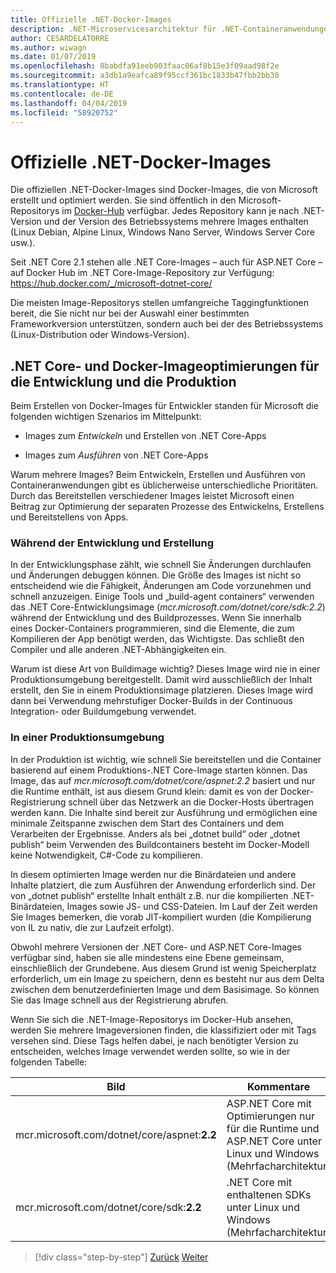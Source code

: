 ```yaml
---
title: Offizielle .NET-Docker-Images
description: .NET-Microservicesarchitektur für .NET-Containeranwendungen | Offizielle .NET-Docker-Images
author: CESARDELATORRE
ms.author: wiwagn
ms.date: 01/07/2019
ms.openlocfilehash: 8babdfa91eeb903faac06af8b15e3f09aad98f2e
ms.sourcegitcommit: a3db1a9eafca89f95ccf361bc1833b47fbb2bb30
ms.translationtype: HT
ms.contentlocale: de-DE
ms.lasthandoff: 04/04/2019
ms.locfileid: "58920752"
---
```

# <a name="official-net-docker-images"></a>Offizielle .NET-Docker-Images

Die offiziellen .NET-Docker-Images sind Docker-Images, die von Microsoft erstellt und optimiert werden. Sie sind öffentlich in den Microsoft-Repositorys im [Docker-Hub](https://hub.docker.com/u/microsoft/) verfügbar. Jedes Repository kann je nach .NET-Version und der Version des Betriebssystems mehrere Images enthalten (Linux Debian, Alpine Linux, Windows Nano Server, Windows Server Core usw.).

Seit .NET Core 2.1 stehen alle .NET Core-Images – auch für ASP.NET Core – auf Docker Hub im .NET Core-Image-Repository zur Verfügung: https://hub.docker.com/_/microsoft-dotnet-core/

Die meisten Image-Repositorys stellen umfangreiche Taggingfunktionen bereit, die Sie nicht nur bei der Auswahl einer bestimmten Frameworkversion unterstützen, sondern auch bei der des Betriebssystems (Linux-Distribution oder Windows-Version).

## <a name="net-core-and-docker-image-optimizations-for-development-versus-production"></a>.NET Core- und Docker-Imageoptimierungen für die Entwicklung und die Produktion

Beim Erstellen von Docker-Images für Entwickler standen für Microsoft die folgenden wichtigen Szenarios im Mittelpunkt:

- Images zum *Entwickeln* und Erstellen von .NET Core-Apps

- Images zum *Ausführen* von .NET Core-Apps

Warum mehrere Images? Beim Entwickeln, Erstellen und Ausführen von Containeranwendungen gibt es üblicherweise unterschiedliche Prioritäten. Durch das Bereitstellen verschiedener Images leistet Microsoft einen Beitrag zur Optimierung der separaten Prozesse des Entwickelns, Erstellens und Bereitstellens von Apps.

### <a name="during-development-and-build"></a>Während der Entwicklung und Erstellung

In der Entwicklungsphase zählt, wie schnell Sie Änderungen durchlaufen und Änderungen debuggen können. Die Größe des Images ist nicht so entscheidend wie die Fähigkeit, Änderungen am Code vorzunehmen und schnell anzuzeigen. Einige Tools und „build-agent containers“ verwenden das .NET Core-Entwicklungsimage (*mcr.microsoft.com/dotnet/core/sdk:2.2*) während der Entwicklung und des Buildprozesses. Wenn Sie innerhalb eines Docker-Containers programmieren, sind die Elemente, die zum Kompilieren der App benötigt werden, das Wichtigste. Das schließt den Compiler und alle anderen .NET-Abhängigkeiten ein.

Warum ist diese Art von Buildimage wichtig? Dieses Image wird nie in einer Produktionsumgebung bereitgestellt. Damit wird ausschließlich der Inhalt erstellt, den Sie in einem Produktionsimage platzieren. Dieses Image wird dann bei Verwendung mehrstufiger Docker-Builds in der Continuous Integration- oder Buildumgebung verwendet.

### <a name="in-production"></a>In einer Produktionsumgebung

In der Produktion ist wichtig, wie schnell Sie bereitstellen und die Container basierend auf einem Produktions-.NET Core-Image starten können. Das Image, das auf *mcr.microsoft.com/dotnet/core/aspnet:2.2* basiert und nur die Runtime enthält, ist aus diesem Grund klein: damit es von der Docker-Registrierung schnell über das Netzwerk an die Docker-Hosts übertragen werden kann. Die Inhalte sind bereit zur Ausführung und ermöglichen eine minimale Zeitspanne zwischen dem Start des Containers und dem Verarbeiten der Ergebnisse. Anders als bei „dotnet build“ oder „dotnet publish“ beim Verwenden des Buildcontainers besteht im Docker-Modell keine Notwendigkeit, C\#-Code zu kompilieren.

In diesem optimierten Image werden nur die Binärdateien und andere Inhalte platziert, die zum Ausführen der Anwendung erforderlich sind. Der von „dotnet publish“ erstellte Inhalt enthält z.B. nur die kompilierten .NET-Binärdateien, Images sowie JS- und CSS-Dateien. Im Lauf der Zeit werden Sie Images bemerken, die vorab JIT-kompiliert wurden (die Kompilierung von IL zu nativ, die zur Laufzeit erfolgt).

Obwohl mehrere Versionen der .NET Core- und ASP.NET Core-Images verfügbar sind, haben sie alle mindestens eine Ebene gemeinsam, einschließlich der Grundebene. Aus diesem Grund ist wenig Speicherplatz erforderlich, um ein Image zu speichern, denn es besteht nur aus dem Delta zwischen dem benutzerdefinierten Image und dem Basisimage. So können Sie das Image schnell aus der Registrierung abrufen.

Wenn Sie sich die .NET-Image-Repositorys im Docker-Hub ansehen, werden Sie mehrere Imageversionen finden, die klassifiziert oder mit Tags versehen sind. Diese Tags helfen dabei, je nach benötigter Version zu entscheiden, welches Image verwendet werden sollte, so wie in der folgenden Tabelle:

| Bild                                       | Kommentare                                                                                          |
| ------------------------------------------- | ------------------------------------------------------------------------------------------------- |
| mcr.microsoft.com/dotnet/core/aspnet:**2.2** | ASP.NET Core mit Optimierungen nur für die Runtime und ASP.NET Core unter Linux und Windows (Mehrfacharchitektur) |
| mcr.microsoft.com/dotnet/core/sdk:**2.2**    | .NET Core mit enthaltenen SDKs unter Linux und Windows (Mehrfacharchitektur)                                  |

> [!div class="step-by-step"]
> [Zurück](net-container-os-targets.md)
> [Weiter](../architect-microservice-container-applications/index.md)
